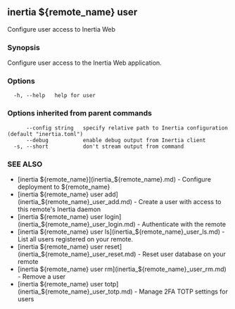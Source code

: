 ## inertia ${remote_name} user

Configure user access to Inertia Web

### Synopsis

Configure user access to the Inertia Web application.

### Options

```
  -h, --help   help for user
```

### Options inherited from parent commands

```
      --config string   specify relative path to Inertia configuration (default "inertia.toml")
      --debug           enable debug output from Inertia client
  -s, --short           don't stream output from command
```

### SEE ALSO

* [inertia ${remote_name}](inertia_${remote_name}.md)	 - Configure deployment to ${remote_name}
* [inertia ${remote_name} user add](inertia_${remote_name}_user_add.md)	 - Create a user with access to this remote's Inertia daemon
* [inertia ${remote_name} user login](inertia_${remote_name}_user_login.md)	 - Authenticate with the remote
* [inertia ${remote_name} user ls](inertia_${remote_name}_user_ls.md)	 - List all users registered on your remote.
* [inertia ${remote_name} user reset](inertia_${remote_name}_user_reset.md)	 - Reset user database on your remote
* [inertia ${remote_name} user rm](inertia_${remote_name}_user_rm.md)	 - Remove a user
* [inertia ${remote_name} user totp](inertia_${remote_name}_user_totp.md)	 - Manage 2FA TOTP settings for users

